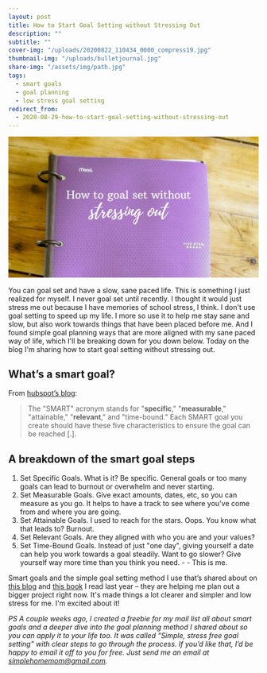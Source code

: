 ```yaml
---
layout: post
title: How to Start Goal Setting without Stressing Out
description: ""
subtitle: ""
cover-img: "/uploads/20200822_110434_0000_compress19.jpg"
thumbnail-img: "/uploads/bulletjournal.jpg"
share-img: "/assets/img/path.jpg"
tags:
  - smart goals
  - goal planning
  - low stress goal setting
redirect_from:
  - 2020-08-29-how-to-start-goal-setting-without-stressing-out
---
```


![A picture of my purple binder on my table.](/uploads/20200730_095345_0000_compress36-1.jpg "binder")

You can goal set and have a slow, sane paced life. This is something I just realized for myself. I never goal set until recently. I thought it would just stress me out because I have memories of school stress, I think. I don't use goal setting to speed up my life. I more so use it to help me stay sane and slow, but also work towards things that have been placed before me. And I found simple goal planning ways that are more aligned with my sane paced way of life, which I'll be breaking down for you down below. Today on the blog I'm sharing how to start goal setting without stressing out.

## What’s a smart goal?

From [hubspot’s blog](https://blog.hubspot.com/marketing/smart-goal-examples):

> The "SMART" acronym stands for "**specific**," "**measurable**," "attainable," "**relevant**," and "time-bound." Each SMART goal you create should have these five characteristics to ensure the goal can be reached \[.\].

## A breakdown of the smart goal steps

1. Set Specific Goals. What is it? Be specific. General goals or too many goals can lead to burnout or overwhelm and never starting.
2. Set Measurable Goals. Give exact amounts, dates, etc, so you can measure as you go. It helps to have a track to see where you've come from and where you are going.
3. Set Attainable Goals. I used to reach for the stars. Oops. You know what that leads to? Burnout.
4. Set Relevant Goals. Are they aligned with who you are and your values?
5. Set Time-Bound Goals. Instead of just "one day", giving yourself a date can help you work towards a goal steadily. Want to go slower? Give yourself way more time than you think you need. - - This is me.

Smart goals and the simple goal setting method I use that’s shared about on [this blog](https://medium.com/better-humans/how-to-break-down-your-goals-into-sprints-689af9e97c52) and [this book](https://amzn.to/3fB51uF) I read last year – they are helping me plan out a bigger project right now. It's made things a lot clearer and simpler and low stress for me. I'm excited about it!

_PS A couple weeks ago, I created a freebie for my mail list all about smart goals and a deeper dive into the goal planning method I shared about so you can apply it to your life too. It was called “Simple, stress free goal setting” with clear steps to go through the process. If you’d like that, I’d be happy to email it off to you for free. Just send me an email at_ [_simplehomemom@gmail.com_](mailto:simplehomemom@gmail.com)_._
